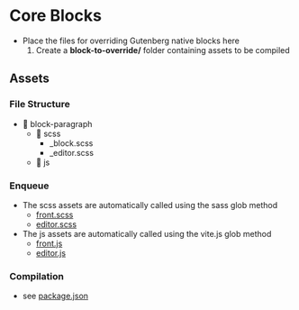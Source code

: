# Core Blocks

- Place the files for overriding Gutenberg native blocks here
  1. Create a **block-to-override/** folder containing assets to be compiled

## Assets

### File Structure

- 📂 block-paragraph
  - 📂 scss
    - \_block.scss
    - \_editor.scss
  - 📂 js

### Enqueue

- The scss assets are automatically called using the sass glob method
  - [front.scss](../../src/styles/front.scss)
  - [editor.scss](../../src/styles/editor.scss)
- The js assets are automatically called using the vite.js glob method
  - [front.js](../../src/scripts/front.js)
  - [editor.js](../../src/scripts/editor.js)

### Compilation

- see [package.json](../../package.json)
